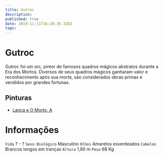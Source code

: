 ```yaml
---
title: Gutroc
description: 
published: true
date: 2019-11-11T16:28:39.328Z
tags: 
---
```


<!-- SUBTITLE: Visão geral sobre Gutroc -->

# Gutroc
Gutroc foi um orc, pintor de famosos quadros mágicos abstratos durante a Era dos Mortos. Diversos de seus quadros mágicos ganharam valor e reconhecimento após sua morte, são considerados obras primas e vendidos por grandes fortunas.

## Pinturas
* [Lança e O Morto, A](http://localhost/itens/a-lanca-e-o-morto#a-lanca-e-o-morto)

# Informações
`Vida` ? - ?
`Sexo Biológico` Masculino
`Olhos` Amarelos esverdeados
`Cabelos` Brancos longos em tranças
`Altura` 1,90 m
`Peso` 68 Kg

